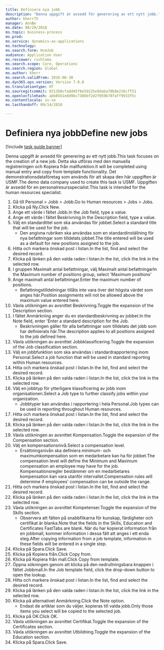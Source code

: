 ```yaml
--- 
title: Definiera nya jobb
description: "Denna uppgift är avsedd för generering av ett nytt jobb."
author: kherr75
manager: AnnBe
ms.date: 08/29/2018
ms.topic: business-process
ms.prod: 
ms.service: dynamics-ax-applications
ms.technology: 
ms.search.form: HcmJob
audience: Application User
ms.reviewer: rschloma
ms.search.scope: Core, Operations
ms.search.region: Global
ms.author: kherr
ms.search.validFrom: 2016-06-30
ms.dyn365.ops.version: Version 7.0.0
ms.translationtype: HT
ms.sourcegitcommit: 0312b8cfadd45f8e59225e9daba78b9e216cff51
ms.openlocfilehash: abb85b1e8d9bc7386bf2d2f059b78faff9933f5c
ms.contentlocale: sv-se
ms.lasthandoff: 09/14/2018

---
```

# <a name="define-new-jobs"></a><span data-ttu-id="70303-103">Definiera nya jobb</span><span class="sxs-lookup"><span data-stu-id="70303-103">Define new jobs</span></span>

[!include [task guide banner](../../includes/task-guide-banner.md)]

<span data-ttu-id="70303-104">Denna uppgift är avsedd för generering av ett nytt jobb.</span><span class="sxs-lookup"><span data-stu-id="70303-104">This task focuses on the creation of a new job.</span></span> <span data-ttu-id="70303-105">Detta ska utföras med den manuella registreringen och Kopiera från mallfunktion.</span><span class="sxs-lookup"><span data-stu-id="70303-105">It will be completed using manual entry and copy from template functionality.</span></span> <span data-ttu-id="70303-106">Det demonstrationsdataföretag som används för att skapa den här uppgiften är USMF.</span><span class="sxs-lookup"><span data-stu-id="70303-106">The demo data company used to create this task is USMF.</span></span> <span data-ttu-id="70303-107">Uppgiften är avsedd för en personalresursspecialist.</span><span class="sxs-lookup"><span data-stu-id="70303-107">This task is intended for the human resources specialist.</span></span>

1. <span data-ttu-id="70303-108">Gå till Personal > Jobb > Jobb.</span><span class="sxs-lookup"><span data-stu-id="70303-108">Go to Human resources > Jobs > Jobs.</span></span>
2. <span data-ttu-id="70303-109">Klicka på Ny.</span><span class="sxs-lookup"><span data-stu-id="70303-109">Click New.</span></span>
3. <span data-ttu-id="70303-110">Ange ett värde i fältet Jobb.</span><span class="sxs-lookup"><span data-stu-id="70303-110">In the Job field, type a value.</span></span>
4. <span data-ttu-id="70303-111">Ange ett värde i fältet Beskrivning.</span><span class="sxs-lookup"><span data-stu-id="70303-111">In the Description field, type a value.</span></span>
5. <span data-ttu-id="70303-112">Välj en standardtitel som ska användas för jobbet.</span><span class="sxs-lookup"><span data-stu-id="70303-112">Select a standard title that will be used for the job.</span></span> 
    * <span data-ttu-id="70303-113">Den angivna rubriken ska användas som en standardinställning för nya befattningar som tilldelats jobbet.</span><span class="sxs-lookup"><span data-stu-id="70303-113">The title entered will be used as a default for new positions assigned to the job.</span></span>  
6. <span data-ttu-id="70303-114">Hitta och markera önskad post i listan.</span><span class="sxs-lookup"><span data-stu-id="70303-114">In the list, find and select the desired record.</span></span>
7. <span data-ttu-id="70303-115">Klicka på länken på den valda raden i listan.</span><span class="sxs-lookup"><span data-stu-id="70303-115">In the list, click the link in the selected row.</span></span>
8. <span data-ttu-id="70303-116">I gruppen Maximalt antal befattningar, välj Maximalt antal befattningar</span><span class="sxs-lookup"><span data-stu-id="70303-116">In the Maximum number of positions group, select 'Maximum positions'</span></span>
9. <span data-ttu-id="70303-117">Ange maximalt antal befattningar.</span><span class="sxs-lookup"><span data-stu-id="70303-117">Enter the maximum number of positions.</span></span> 
    * <span data-ttu-id="70303-118">Befattningstilldelningar tillåts inte vara över det högsta värdet som anges här.</span><span class="sxs-lookup"><span data-stu-id="70303-118">Position assignments will not be allowed above the maximum value entered here.</span></span>  
10. <span data-ttu-id="70303-119">Växla utökningen av avsnittet Beskrivning.</span><span class="sxs-lookup"><span data-stu-id="70303-119">Toggle the expansion of the Description section.</span></span>
11. <span data-ttu-id="70303-120">I fältet Anmärkning anger du en standardbeskrivning av jobbet.</span><span class="sxs-lookup"><span data-stu-id="70303-120">In the Note field, enter 'Enter a standard description for the Job.</span></span>
    * <span data-ttu-id="70303-121">Beskrivningen gäller för alla befattningar som tilldelats det jobb som har definierats här.</span><span class="sxs-lookup"><span data-stu-id="70303-121">The description applies to all positions assigned to the job defined here.</span></span>  
12. <span data-ttu-id="70303-122">Växla utökningen av avsnittet Jobbklassificering.</span><span class="sxs-lookup"><span data-stu-id="70303-122">Toggle the expansion of the Job classification section.</span></span>
13. <span data-ttu-id="70303-123">Välj en jobbfunktion som ska användas i standardrapportering inom Personal.</span><span class="sxs-lookup"><span data-stu-id="70303-123">Select a job function that will be used in standard reporting within Human resources.</span></span>
14. <span data-ttu-id="70303-124">Hitta och markera önskad post i listan.</span><span class="sxs-lookup"><span data-stu-id="70303-124">In the list, find and select the desired record.</span></span>
15. <span data-ttu-id="70303-125">Klicka på länken på den valda raden i listan.</span><span class="sxs-lookup"><span data-stu-id="70303-125">In the list, click the link in the selected row.</span></span>
16. <span data-ttu-id="70303-126">Välj en jobbtyp för ytterligare klassificering av jobb inom organisationen.</span><span class="sxs-lookup"><span data-stu-id="70303-126">Select a Job type to further classify jobs within your organization.</span></span> 
    * <span data-ttu-id="70303-127">Jobbtyper kan användas i rapportering i hela Personal.</span><span class="sxs-lookup"><span data-stu-id="70303-127">Job types can be used in reporting throughout Human resources.</span></span>  
17. <span data-ttu-id="70303-128">Hitta och markera önskad post i listan.</span><span class="sxs-lookup"><span data-stu-id="70303-128">In the list, find and select the desired record.</span></span>
18. <span data-ttu-id="70303-129">Klicka på länken på den valda raden i listan.</span><span class="sxs-lookup"><span data-stu-id="70303-129">In the list, click the link in the selected row.</span></span>
19. <span data-ttu-id="70303-130">Växla utökningen av avsnittet Kompensation.</span><span class="sxs-lookup"><span data-stu-id="70303-130">Toggle the expansion of the Compensation section.</span></span>
20. <span data-ttu-id="70303-131">Välj en kompensationsnivå.</span><span class="sxs-lookup"><span data-stu-id="70303-131">Select a compensation level.</span></span>
    * <span data-ttu-id="70303-132">Ersättningsnivån ska definiera minimum- och maximumkompensation som en medarbetare kan ha för jobbet.</span><span class="sxs-lookup"><span data-stu-id="70303-132">The compensation level will define the Minimum and Maximum compensation an employee may have for the job.</span></span> <span data-ttu-id="70303-133">Kompensationsregler bestämmer om en medarbetares kompensation kan vara utanför intervallet.</span><span class="sxs-lookup"><span data-stu-id="70303-133">Compensation rules will determine if employees' compensation can be outside the range.</span></span>  
21. <span data-ttu-id="70303-134">Hitta och markera önskad post i listan.</span><span class="sxs-lookup"><span data-stu-id="70303-134">In the list, find and select the desired record.</span></span>
22. <span data-ttu-id="70303-135">Klicka på länken på den valda raden i listan.</span><span class="sxs-lookup"><span data-stu-id="70303-135">In the list, click the link in the selected row.</span></span>
23. <span data-ttu-id="70303-136">Växla utökningen av avsnittet Kompetenser.</span><span class="sxs-lookup"><span data-stu-id="70303-136">Toggle the expansion of the Skills section.</span></span>
    * <span data-ttu-id="70303-137">Observera att fälten på snabbflikarna för kunskap, färdigheter och certifikat är blanka.</span><span class="sxs-lookup"><span data-stu-id="70303-137">Note that the fields in the Skills, Education and Certificates FastTabs are blank.</span></span> <span data-ttu-id="70303-138">När du har kopierat information från en jobbmall, kommer information i dessa fält att anges i ett enda steg.</span><span class="sxs-lookup"><span data-stu-id="70303-138">After copying information from a job template, information in these fields will be entered in a single step.</span></span>   
24. <span data-ttu-id="70303-139">Klicka på Spara.</span><span class="sxs-lookup"><span data-stu-id="70303-139">Click Save.</span></span>
25. <span data-ttu-id="70303-140">Klicka på Kopiera från.</span><span class="sxs-lookup"><span data-stu-id="70303-140">Click Copy from.</span></span>
26. <span data-ttu-id="70303-141">Klicka på Kopiera från mall.</span><span class="sxs-lookup"><span data-stu-id="70303-141">Click Copy from template.</span></span>
27. <span data-ttu-id="70303-142">Öppna sökningen genom att klicka på den nedrullningsbara knappen i fältet Jobbmall.</span><span class="sxs-lookup"><span data-stu-id="70303-142">In the Job template field, click the drop-down button to open the lookup.</span></span>
28. <span data-ttu-id="70303-143">Hitta och markera önskad post i listan.</span><span class="sxs-lookup"><span data-stu-id="70303-143">In the list, find and select the desired record.</span></span>
29. <span data-ttu-id="70303-144">Klicka på länken på den valda raden i listan.</span><span class="sxs-lookup"><span data-stu-id="70303-144">In the list, click the link in the selected row.</span></span>
30. <span data-ttu-id="70303-145">Klicka på alternativet Anmärkning.</span><span class="sxs-lookup"><span data-stu-id="70303-145">Click the Note option.</span></span>
    * <span data-ttu-id="70303-146">Endast de artiklar som du väljer, kopieras till valda jobb.</span><span class="sxs-lookup"><span data-stu-id="70303-146">Only those items you select will be copied to the selected job.</span></span>    
31. <span data-ttu-id="70303-147">Klicka på OK.</span><span class="sxs-lookup"><span data-stu-id="70303-147">Click OK.</span></span>
32. <span data-ttu-id="70303-148">Växla utökningen av avsnittet Certifikat.</span><span class="sxs-lookup"><span data-stu-id="70303-148">Toggle the expansion of the Certificates section.</span></span>
33. <span data-ttu-id="70303-149">Växla utökningen av avsnittet Utbildning.</span><span class="sxs-lookup"><span data-stu-id="70303-149">Toggle the expansion of the Education section.</span></span>
34. <span data-ttu-id="70303-150">Klicka på Spara.</span><span class="sxs-lookup"><span data-stu-id="70303-150">Click Save.</span></span>


